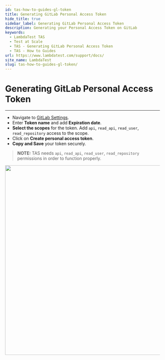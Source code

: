 ```yaml
---
id: tas-how-to-guides-gl-token
title: Generating GitLab Personal Access Token
hide_title: true
sidebar_label: Generating GitLab Personal Access Token
description: Generating your Personal Access Token on GitLab
keywords:
  - LambdaTest TAS
  - Test at Scale
  - TAS - Generating GitLab Personal Access Token
  - TAS - How to Guides
url: https://www.lambdatest.com/support/docs/
site_name: LambdaTest
slug: tas-how-to-guides-gl-token/
---
```


# Generating GitLab Personal Access Token
***
- Navigate to [GitLab Settings](https://gitlab.com/-/profile/personal_access_tokens).
- Enter **Token name** and add **Expiration date**.
- **Select the scopes** for the token. Add `api`, `read_api`, `read_user`, `read_repository` access to the scope.
- Click on **Create personal access token**.
- **Copy and Save** your token securely.

> **NOTE:** TAS needs `api`, `read_api`, `read_user`, `read_repository` permissions in order to function properly.

<p align="center">
<img loading="lazy" src={require('../assets/images/tas/how-to-guides/gl-token.gif').default} alt="generating gitlab token" width="1340" height="617" className="doc_img"/>
</p>
